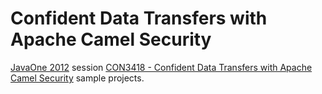 Confident Data Transfers with Apache Camel Security
=======

[JavaOne 2012](http://www.oracle.com/javaone) session [CON3418 - Confident Data Transfers with Apache Camel Security](https://oracleus.activeevents.com/connect/sessionDetail.ww?SESSION_ID=3418) sample projects.